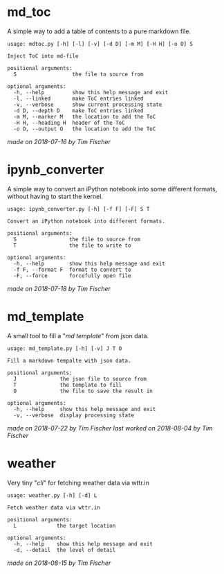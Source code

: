 # md_toc
A simple way to add a table of contents to a pure markdown file.

```
usage: mdtoc.py [-h] [-l] [-v] [-d D] [-m M] [-H H] [-o O] S

Inject ToC into md-file

positional arguments:
  S                  the file to source from

optional arguments:
  -h, --help         show this help message and exit
  -l, --linked       make ToC entries linked
  -v, --verbose      show current processing state
  -d D, --depth D    make ToC entries linked
  -m M, --marker M   the location to add the ToC
  -H H, --heading H  header of the ToC
  -o O, --output O   the location to add the ToC
```
*made on 2018-07-16 by Tim Fischer*

# ipynb_converter
A simple way to convert an iPython notebook into some different formats, without having to start the kernel.

```
usage: ipynb_converter.py [-h] [-f F] [-F] S T

Convert an iPython notebook into different formats.

positional arguments:
  S                 the file to source from
  T                 the file to write to

optional arguments:
  -h, --help        show this help message and exit
  -f F, --format F  format to convert to
  -F, --force       forcefully open file
```
*made on 2018-07-18 by Tim Fischer*

# md_template
A small tool to fill a "*md template*" from json data.

```
usage: md_template.py [-h] [-v] J T O

Fill a markdown tempalte with json data.

positional arguments:
  J              the json file to source from
  T              the template to fill
  O              the file to save the result in

optional arguments:
  -h, --help     show this help message and exit
  -v, --verbose  display processing state
```
*made on 2018-07-22 by Tim Fischer*
*last worked on 2018-08-04 by Tim Fischer*

# weather
Very tiny "*cli*" for fetching weather data via wttr.in

```
usage: weather.py [-h] [-d] L

Fetch weather data via wttr.in

positional arguments:
  L             the target location

optional arguments:
  -h, --help    show this help message and exit
  -d, --detail  the level of detail
```
*made on 2018-08-15 by Tim Fischer*
